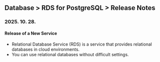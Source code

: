 ## Database > RDS for PostgreSQL > Release Notes

### 2025. 10. 28.

#### Release of a New Service

- Relational Database Service (RDS) is a service that provides relational databases in cloud environments.
- You can use relational databases without difficult settings.
